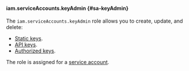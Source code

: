 #### iam.serviceAccounts.keyAdmin {#sa-keyAdmin}

The `iam.serviceAccounts.keyAdmin` role allows you to create, update, and delete:

* [Static keys](../iam/concepts/authorization/access-key.md).
* [API keys](../iam/concepts/authorization/api-key.md).
* [Authorized keys](../iam/concepts/authorization/key.md).

The role is assigned for a [service account](../iam/concepts/users/service-accounts.md).

